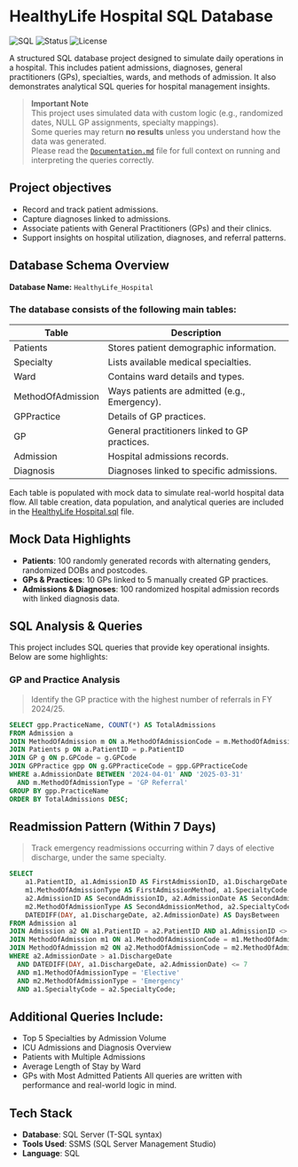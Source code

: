 # HealthyLife Hospital SQL Database

![SQL](https://img.shields.io/badge/SQL-Database-blue)
![Status](https://img.shields.io/badge/Project-Mock%20Dataset-brightgreen)
![License](https://img.shields.io/badge/License-MIT-lightgrey)

A structured SQL database project designed to simulate daily operations in a hospital. This includes patient admissions, diagnoses, general practitioners (GPs), specialties, wards, and methods of admission. It also demonstrates analytical SQL queries for hospital management insights.

> **Important Note**  
> This project uses simulated data with custom logic (e.g., randomized dates, NULL GP assignments, specialty mappings).  
> Some queries may return **no results** unless you understand how the data was generated.  
> Please read the [`Documentation.md`](HealthyLife%20hospital%20SQL%Database%20Documentation) file for full context on running and interpreting the queries correctly.

## Project objectives

- Record and track patient admissions.
- Capture diagnoses linked to admissions.
- Associate patients with General Practitioners (GPs) and their clinics.
- Support insights on hospital utilization, diagnoses, and referral patterns.

## Database Schema Overview

**Database Name:** `HealthyLife_Hospital`

### The database consists of the following main tables:

| Table              | Description                                      |
|--------------------|--------------------------------------------------|
| Patients           | Stores patient demographic information.          |
| Specialty          | Lists available medical specialties.             |
| Ward               | Contains ward details and types.                 |
| MethodOfAdmission  | Ways patients are admitted (e.g., Emergency).    |
| GPPractice         | Details of GP practices.                         |
| GP                 | General practitioners linked to GP practices.    |
| Admission          | Hospital admissions records.                     |
| Diagnosis          | Diagnoses linked to specific admissions.         |

Each table is populated with mock data to simulate real-world hospital data flow.
All table creation, data population, and analytical queries are included in the [HealthyLife Hospital.sql](HealthyLife%20Hospitals.sql) file.

## Mock Data Highlights

- **Patients**: 100 randomly generated records with alternating genders, randomized DOBs and postcodes.
- **GPs & Practices**: 10 GPs linked to 5 manually created GP practices.
- **Admissions & Diagnoses**: 100 randomized hospital admission records with linked diagnosis data.

## SQL Analysis & Queries
This project includes SQL queries that provide key operational insights. Below are some highlights:

### GP and Practice Analysis
> Identify the GP practice with the highest number of referrals in FY 2024/25.

```sql
SELECT gpp.PracticeName, COUNT(*) AS TotalAdmissions
FROM Admission a
JOIN MethodOfAdmission m ON a.MethodOfAdmissionCode = m.MethodOfAdmissionCode
JOIN Patients p ON a.PatientID = p.PatientID
JOIN GP g ON p.GPCode = g.GPCode
JOIN GPPractice gpp ON g.GPPracticeCode = gpp.GPPracticeCode
WHERE a.AdmissionDate BETWEEN '2024-04-01' AND '2025-03-31'
  AND m.MethodOfAdmissionType = 'GP Referral'
GROUP BY gpp.PracticeName
ORDER BY TotalAdmissions DESC;
```

## Readmission Pattern (Within 7 Days)
> Track emergency readmissions occurring within 7 days of elective discharge, under the same specialty.

```sql
SELECT
    a1.PatientID, a1.AdmissionID AS FirstAdmissionID, a1.DischargeDate AS FirstDischargeDate,
    m1.MethodOfAdmissionType AS FirstAdmissionMethod, a1.SpecialtyCode AS FirstSpecialtyCode,
    a2.AdmissionID AS SecondAdmissionID, a2.AdmissionDate AS SecondAdmissionDate,
    m2.MethodOfAdmissionType AS SecondAdmissionMethod, a2.SpecialtyCode AS SecondSpecialtyCode,
    DATEDIFF(DAY, a1.DischargeDate, a2.AdmissionDate) AS DaysBetween
FROM Admission a1
JOIN Admission a2 ON a1.PatientID = a2.PatientID AND a1.AdmissionID <> a2.AdmissionID
JOIN MethodOfAdmission m1 ON a1.MethodOfAdmissionCode = m1.MethodOfAdmissionCode
JOIN MethodOfAdmission m2 ON a2.MethodOfAdmissionCode = m2.MethodOfAdmissionCode
WHERE a2.AdmissionDate > a1.DischargeDate
  AND DATEDIFF(DAY, a1.DischargeDate, a2.AdmissionDate) <= 7
  AND m1.MethodOfAdmissionType = 'Elective'
  AND m2.MethodOfAdmissionType = 'Emergency'
  AND a1.SpecialtyCode = a2.SpecialtyCode;
```
## Additional Queries Include:
- Top 5 Specialties by Admission Volume
- ICU Admissions and Diagnosis Overview
- Patients with Multiple Admissions
- Average Length of Stay by Ward
- GPs with Most Admitted Patients
All queries are written with performance and real-world logic in mind.

## Tech Stack

- **Database**: SQL Server (T-SQL syntax)
- **Tools Used**: SSMS (SQL Server Management Studio)
- **Language**: SQL
